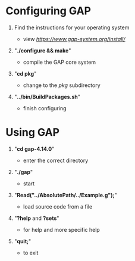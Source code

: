 # Configuring GAP

1. Find the instructions for your operating system
    - view *https://www.gap-system.org/install/*

2. "**./configure && make**"
    - compile the GAP core system

3. "**cd pkg**"
    - change to the *pkg* subdirectory

4. "**../bin/BuildPackages.sh**"
    - finish configuring

# Using GAP

1. "**cd gap-4.14.0**"
    - enter the correct directory

2. "**./gap**"
    - start

3. "**Read("../AbsolutePath/../Example.g");**"
    - load source code from a file

4. "**?help** and **?sets**"
    - for help and more specific help

5. "**quit;**"
    - to exit